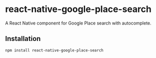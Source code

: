 # react-native-google-place-search

A React Native component for Google Place search with autocomplete.

## Installation

```bash
npm install react-native-google-place-search
```
